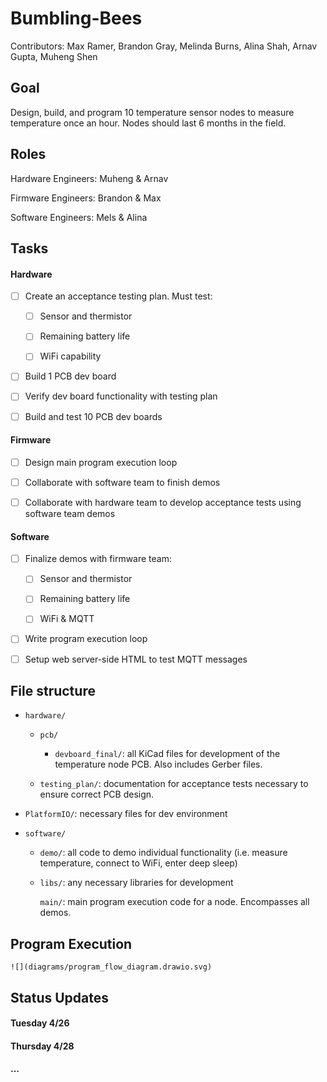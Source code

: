 # Bumbling-Bees

Contributors: Max Ramer, Brandon Gray, Melinda Burns, Alina Shah, Arnav Gupta, Muheng Shen

## Goal

Design, build, and program 10 temperature sensor nodes to measure temperature once an hour.  Nodes should last 6 months in the field.

## Roles

Hardware Engineers: Muheng & Arnav

Firmware Engineers: Brandon & Max

Software Engineers: Mels & Alina

## Tasks

#### Hardware

- [ ] Create an acceptance testing plan. Must test:
  
  - [ ] Sensor and thermistor
  
  - [ ] Remaining battery life
  
  - [ ] WiFi capability

- [ ] Build 1 PCB dev board

- [ ] Verify dev board functionality with testing plan

- [ ] Build and test 10 PCB dev boards

#### Firmware

- [ ] Design main program execution loop

- [ ] Collaborate with software team to finish demos

- [ ] Collaborate with hardware team to develop acceptance tests using software team demos

#### Software

- [ ] Finalize demos with firmware team:
  
  - [ ] Sensor and thermistor
  
  - [ ] Remaining battery life
  
  - [ ] WiFi & MQTT

- [ ] Write program execution loop

- [ ] Setup web server-side HTML to test MQTT messages

## 

## File structure

- `hardware/`
  
  - `pcb/`
    
    - `devboard_final/`: all KiCad files for development of the temperature node PCB. Also includes Gerber files.
  
  - `testing_plan/`: documentation for acceptance tests necessary to ensure correct PCB design.

- `PlatformIO/`: necessary files for dev environment

- `software/`
  
  - `demo/`: all code to demo individual functionality (i.e. measure temperature, connect to WiFi, enter deep sleep)
  
  - `libs/`: any necessary libraries for development
    
    `main/`: main program execution code for a node. Encompasses all demos.



## Program Execution

```
![](diagrams/program_flow_diagram.drawio.svg)
```



## Status Updates

#### Tuesday 4/26

#### Thursday 4/28

#### ...
